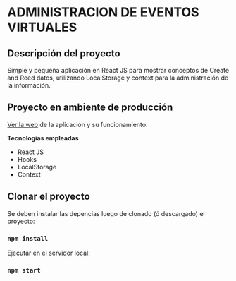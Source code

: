 # ADMINISTRACION DE EVENTOS VIRTUALES

## Descripción del proyecto

Simple y pequeña aplicación en React JS para mostrar conceptos de Create and Reed datos, utilizando LocalStorage y context para la administración de la información.


## Proyecto en ambiente de producción
[Ver la web](https://simple-cr-react.netlify.app/) de la aplicación y su funcionamiento.


**Tecnologías empleadas**

- React JS
- Hooks
- LocalStorage
- Context



## Clonar el proyecto

Se deben instalar las depencias luego de clonado (ó descargado) el proyecto:

### `npm install`

Ejecutar en el servidor local:

### `npm start`